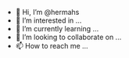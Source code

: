 - 👋 Hi, I’m @hermahs
- 👀 I’m interested in ...
- 🌱 I’m currently learning ...
- 💞️ I’m looking to collaborate on ...
- 📫 How to reach me ...

<!---
hermahs/hermahs is a ✨ special ✨ repository because its `README.md` (this file) appears on your GitHub profile.
You can click the Preview link to take a look at your changes.
--->
